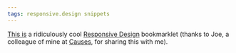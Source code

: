 ```yaml
---
tags: responsive.design snippets
---
```


[This is](http://responsive.victorcoulon.fr/) a ridiculously cool [Responsive Design](/wiki/Responsive_Design) bookmarklet (thanks to Joe, a colleague of mine at [Causes](/wiki/Causes), for sharing this with me).
